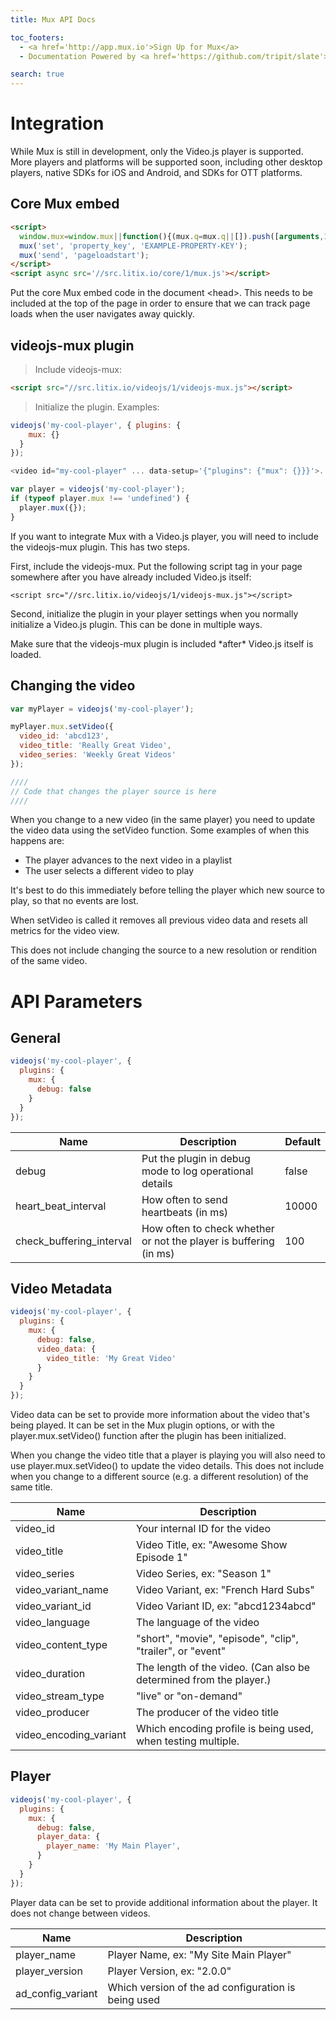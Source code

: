 ```yaml
---
title: Mux API Docs

toc_footers:
  - <a href='http://app.mux.io'>Sign Up for Mux</a>
  - Documentation Powered by <a href='https://github.com/tripit/slate'>Slate</a>

search: true
---
```


# Integration

While Mux is still in development, only the Video.js player is supported. More players and platforms will be supported soon, including other desktop players, native SDKs for iOS and Android, and SDKs for OTT platforms.

## Core Mux embed

```html
<script>
  window.mux=window.mux||function(){(mux.q=mux.q||[]).push([arguments,1*new Date()]);};
  mux('set', 'property_key', 'EXAMPLE-PROPERTY-KEY');
  mux('send', 'pageloadstart');
</script>
<script async src='//src.litix.io/core/1/mux.js'></script>
```

Put the core Mux embed code in the document &lt;head&gt;. This needs to be included at the top of the page in order to ensure that we can track page loads when the user navigates away quickly.

## videojs-mux plugin

> Include videojs-mux:

```html
<script src="//src.litix.io/videojs/1/videojs-mux.js"></script>
```

> Initialize the plugin. Examples:

```javascript
videojs('my-cool-player', { plugins: {
    mux: {}
  }
});
```

```javascript
<video id="my-cool-player" ... data-setup='{"plugins": {"mux": {}}}'>...</video>
```

```javascript
var player = videojs('my-cool-player');
if (typeof player.mux !== 'undefined') {
  player.mux({});
}
```

If you want to integrate Mux with a Video.js player, you will need to include the videojs-mux plugin. This has two steps.

First, include the videojs-mux. Put the following script tag in your page somewhere after you have already included Video.js itself:

`<script src="//src.litix.io/videojs/1/videojs-mux.js"></script>`

Second, initialize the plugin in your player settings when you normally initialize a Video.js plugin. This can be done in multiple ways.

<aside class="notice">Make sure that the videojs-mux plugin is included *after* Video.js itself is loaded.</aside>


## Changing the video

```javascript
var myPlayer = videojs('my-cool-player');

myPlayer.mux.setVideo({
  video_id: 'abcd123',
  video_title: 'Really Great Video',
  video_series: 'Weekly Great Videos'
});

////
// Code that changes the player source is here
////
```

When you change to a new video (in the same player) you need to update the video data using the setVideo function. Some examples of when this happens are:

* The player advances to the next video in a playlist
* The user selects a different video to play

It's best to do this immediately before telling the player which new source to play, so that no events are lost.

When setVideo is called it removes all previous video data and resets all metrics for the video view.

<aside class="notice">This does not include changing the source to a new resolution or rendition of the same video.</aside>

# API Parameters

## General

```javascript
videojs('my-cool-player', {
  plugins: {
    mux: {
      debug: false
    }
  }
});
```

Name	| Description	| Default
----------- | ----------- | --------
debug	| Put the plugin in debug mode to log operational details	| false
heart_beat_interval	| How often to send heartbeats (in ms) | 10000
check_buffering_interval | How often to check whether or not the player is buffering (in ms) | 100

## Video Metadata

```javascript
videojs('my-cool-player', {
  plugins: {
    mux: {
      debug: false,
      video_data: {
        video_title: 'My Great Video'
      }
    }
  }
});
```

Video data can be set to provide more information about the video that's being played. It can be set in the Mux plugin options, or with the player.mux.setVideo() function after the plugin has been initialized.

When you change the video title that a player is playing you will also need to use player.mux.setVideo() to update the video details. This does not include when you change to a different source (e.g. a different resolution) of the same title.

Name | Description
---- | -----------
video_id | Your internal ID for the video
video_title | Video Title, ex: "Awesome Show Episode 1"
video_series | Video Series, ex: "Season 1"
video_variant_name | Video Variant, ex: "French Hard Subs"
video_variant_id | Video Variant ID, ex: "abcd1234abcd"
video_language | The language of the video
video_content_type | "short", "movie", "episode", "clip", "trailer", or "event"
video_duration | The length of the video. (Can also be determined from the player.)
video_stream_type | "live" or "on-demand"
video_producer | The producer of the video title
video_encoding_variant | Which encoding profile is being used, when testing multiple.

## Player

```javascript
videojs('my-cool-player', {
  plugins: {
    mux: {
      debug: false,
      player_data: {
        player_name: 'My Main Player',
      }
    }
  }
});
```

Player data can be set to provide additional information about the player. It does not change between videos.

Name	| Description
----- | -----------
player_name | Player Name, ex: "My Site Main Player"
player_version | Player Version, ex: "2.0.0"
ad_config_variant | Which version of the ad configuration is being used
